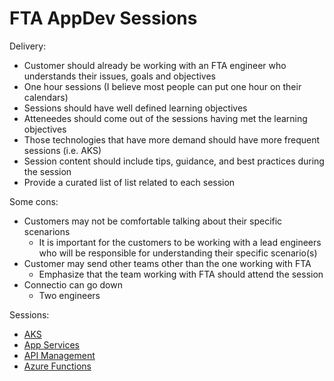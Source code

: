 # FTA AppDev Sessions

Delivery:

- Customer should already be working with an FTA engineer who understands their issues, goals and objectives
- One hour sessions (I believe most people can put one hour on their calendars)
- Sessions should have well defined learning objectives
- Atteneedes should come out of the sessions having met the learning objectives
- Those technologies that have more demand should have more frequent sessions (i.e. AKS)
- Session content should include tips, guidance, and best practices during the session
- Provide a curated list of list related to each session

Some cons:

- Customers may not be comfortable talking about their specific scenarions
  - It is important for the customers to be working with a lead engineers who will be responsible for understanding their specific scenario(s)
- Customer may send other teams other than the one working with FTA
  - Emphasize that the team working with FTA should attend the session
 - Connectio can go down
   - Two engineers

Sessions:

- [AKS](AKS.md)
- [App Services](APP-SERVICES.md)
- [API Management](APIM.md)
- [Azure Functions](AZURE-FUNCTIONS.md)
